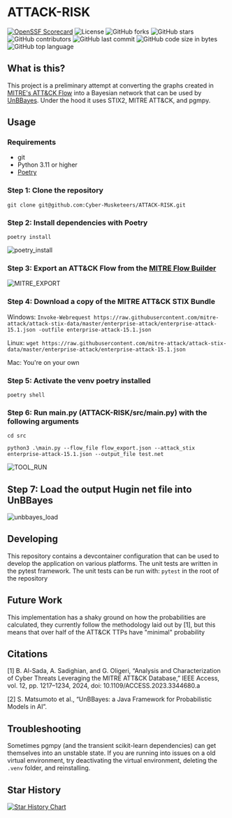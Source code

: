 # ATTACK-RISK

[![OpenSSF Scorecard](https://api.scorecard.dev/projects/github.com/Cyber-Musketeers/ATTACK-RISK/badge)](https://scorecard.dev/viewer/?uri=github.com/Cyber-Musketeers/ATTACK-RISK)
![License](https://img.shields.io/github/license/Cyber-Musketeers/ATTACK-RISK)
![GitHub forks](https://img.shields.io/github/forks/Cyber-Musketeers/ATTACK-RISK)
![GitHub stars](https://img.shields.io/github/stars/Cyber-Musketeers/ATTACK-RISK)
![GitHub contributors](https://img.shields.io/github/contributors/Cyber-Musketeers/ATTACK-RISK)
![GitHub last commit](https://img.shields.io/github/last-commit/Cyber-Musketeers/ATTACK-RISK)
![GitHub code size in bytes](https://img.shields.io/github/languages/code-size/Cyber-Musketeers/ATTACK-RISK)
![GitHub top language](https://img.shields.io/github/languages/top/Cyber-Musketeers/ATTACK-RISK)

## What is this?

This project is a preliminary attempt at converting the graphs created in [MITRE's ATT&CK Flow](https://mitre-engenuity.org/cybersecurity/center-for-threat-informed-defense/our-work/attack-flow/) into a Bayesian network that can be used by [UnBBayes](https://unbbayes.sourceforge.net/). Under the hood it uses STIX2, MITRE ATT&CK, and pgmpy.

## Usage

### Requirements

- git
- Python 3.11 or higher
- [Poetry](https://python-poetry.org/)

### Step 1: Clone the repository

`git clone git@github.com:Cyber-Musketeers/ATTACK-RISK.git`

### Step 2: Install dependencies with Poetry

`poetry install`

![poetry_install](https://github.com/user-attachments/assets/b9fffefd-1ba7-4509-8d87-cc0ae9a8daf6)

### Step 3: Export an ATT&CK Flow from the [MITRE Flow Builder](https://center-for-threat-informed-defense.github.io/attack-flow/ui/)

![MITRE_EXPORT](https://github.com/user-attachments/assets/fd8c8405-5f5c-4e46-8aee-bb8c9cd4020d)

### Step 4: Download a copy of the MITRE ATT&CK STIX Bundle

Windows: `Invoke-Webrequest https://raw.githubusercontent.com/mitre-attack/attack-stix-data/master/enterprise-attack/enterprise-attack-15.1.json -outfile enterprise-attack-15.1.json`

Linux: `wget https://raw.githubusercontent.com/mitre-attack/attack-stix-data/master/enterprise-attack/enterprise-attack-15.1.json`

Mac: You're on your own

### Step 5: Activate the venv poetry installed

`poetry shell`

### Step 6: Run main.py (ATTACK-RISK/src/main.py) with the following arguments

`cd src`

`python3 .\main.py --flow_file flow_export.json --attack_stix enterprise-attack-15.1.json --output_file test.net`

![TOOL_RUN](https://github.com/user-attachments/assets/3bdcbff7-6a56-41e7-89e8-21224d6f9840)

## Step 7: Load the output Hugin net file into UnBBayes

![unbbayes_load](https://github.com/user-attachments/assets/50263070-c4c7-4984-848a-f68321222b7c)

## Developing

This repository contains a devcontainer configuration that can be used to develop the application on various platforms. The unit tests are written in the pytest framework. The unit tests can be run with:
`pytest` in the root of the repository

## Future Work

This implementation has a shaky ground on how the probabilities are calculated, they currently follow the methodology laid out by [1], but this means that over half of the ATT&CK TTPs have "minimal" probability

## Citations

[1] B. Al-Sada, A. Sadighian, and G. Oligeri, “Analysis and Characterization of Cyber Threats Leveraging the MITRE ATT&CK Database,” IEEE Access, vol. 12, pp. 1217–1234, 2024, doi: 10.1109/ACCESS.2023.3344680.a

[2] S. Matsumoto et al., “UnBBayes: a Java Framework for Probabilistic Models in AI”.

## Troubleshooting

Sometimes pgmpy (and the transient scikit-learn dependencies) can get themselves into an unstable state. If you are running into issues on a old virtual environment, try deactivating the virtual environment, deleting the `.venv` folder, and reinstalling.

## Star History

[![Star History Chart](https://api.star-history.com/svg?repos=Cyber-Musketeers/ATTACK-RISK&type=Date)](https://star-history.com/#Cyber-Musketeers/ATTACK-RISK&Date)
